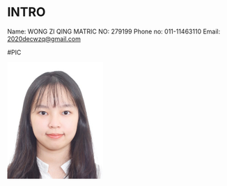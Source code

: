 # INTRO
Name: WONG ZI QING
MATRIC NO: 279199
Phone no: 011-11463110
Email: 2020decwzq@gmail.com

#PIC

<img src="IMG_20220728_191701.jpg" width="220" length="350">

